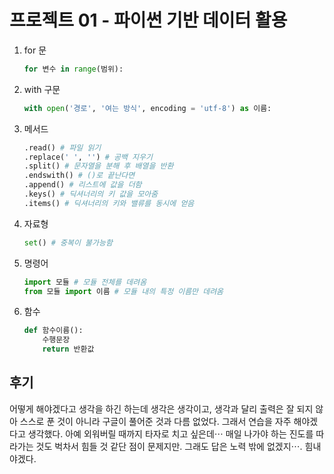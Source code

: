 # 프로젝트 01 - 파이썬 기반 데이터 활용
1. for 문

   ```python
   for 변수 in range(범위):
   ```

   

2. with 구문

   ```python
   with open('경로', '여는 방식', encoding = 'utf-8') as 이름:
   ```

   

3. 메서드

   ```python
   .read() # 파일 읽기
   .replace(' ', '') # 공백 지우기
   .split() # 문자열을 분해 후 배열을 반환
   .endswith() # ()로 끝난다면
   .append() # 리스트에 값을 더함
   .keys() # 딕셔너리의 키 값을 모아줌
   .items() # 딕셔너리의 키와 밸류를 동시에 얻음
   ```

   

4. 자료형

   ```python
   set() # 중복이 불가능함
   ```



5. 명령어

   ```python
   import 모듈 # 모듈 전체를 데려옴
   from 모듈 import 이름 # 모듈 내의 특정 이름만 데려옴
   ```

   

6. 함수

   ```python
   def 함수이름():
       수행문장
       return 반환값
   ```

   



## 후기

 어떻게 해야겠다고 생각을 하긴 하는데 생각은 생각이고, 생각과 달리 출력은 잘 되지 않아 스스로 푼 것이 아니라 구글이 풀어준 것과 다름 없었다. 그래서 연습을 자주 해야겠다고 생각했다. 아예 외워버릴 때까지 타자로 치고 싶은데⋯ 매일 나가야 하는 진도를 따라가는 것도 벅차서 힘들 것 같단 점이 문제지만. 그래도 답은 노력 밖에 없겠지⋯. 힘내야겠다.
